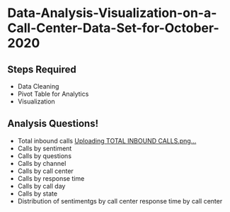 # Data-Analysis-Visualization-on-a-Call-Center-Data-Set-for-October-2020


## Steps Required
* Data Cleaning
* Pivot Table for Analytics
* Visualization

## Analysis Questions!
* Total inbound calls [Uploading TOTAL INBOUND CALLS.png…]()
* Calls by sentiment
* Calls by questions
* Calls by channel
* Calls by call center
* Calls by response time
* Calls by call day
* Calls by state
* Distribution of sentimentgs by call center response time by call center
